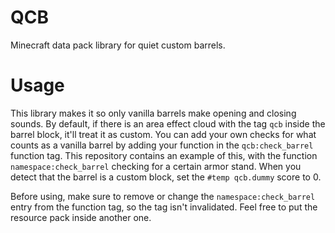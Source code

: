 # QCB
Minecraft data pack library for quiet custom barrels.

# Usage
This library makes it so only vanilla barrels make opening and closing sounds. By default, if there is an area effect cloud with the tag `qcb` inside the barrel block, it'll treat it as custom. You can add your own checks for what counts as a vanilla barrel by adding your function in the `qcb:check_barrel` function tag. This repository contains an example of this, with the function `namespace:check_barrel` checking for a certain armor stand. When you detect that the barrel is a custom block, set the `#temp qcb.dummy` score to 0.

Before using, make sure to remove or change the `namespace:check_barrel` entry from the function tag, so the tag isn't invalidated.
Feel free to put the resource pack inside another one.
